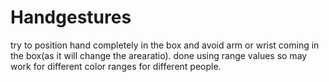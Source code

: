 # Handgestures
try to position hand completely in the box and avoid arm or wrist coming in the box(as it will change the arearatio). done using range values so may work for different color ranges for different people.
